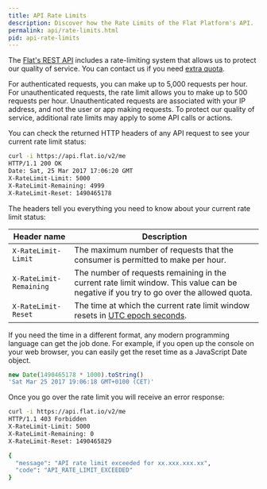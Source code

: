```yaml
---
title: API Rate Limits
description: Discover how the Rate Limits of the Flat Platform's API.
permalink: api/rate-limits.html
pid: api-rate-limits
---
```


The [Flat's REST API](index.html) includes a rate-limiting system that allows us to protect our quality of service. You can contact us if you need [extra quota](mailto:developers@flat.io).

For authenticated requests, you can make up to 5,000 requests per hour.
For unauthenticated requests, the rate limit allows you to make up to 500 requests per hour. Unauthenticated requests are associated with your IP address, and not the user or app making requests.
To protect our quality of service, additional rate limits may apply to some API calls or actions.

You can check the returned HTTP headers of any API request to see your current rate limit status:

```bash
curl -i https://api.flat.io/v2/me
HTTP/1.1 200 OK
Date: Sat, 25 Mar 2017 17:06:20 GMT
X-RateLimit-Limit: 5000
X-RateLimit-Remaining: 4999
X-RateLimit-Reset: 1490465178
```

The headers tell you everything you need to know about your current rate limit status:

Header name | Description
------------|------------
`X-RateLimit-Limit` | The maximum number of requests that the consumer is permitted to make per hour.
`X-RateLimit-Remaining` | The number of requests remaining in the current rate limit window. This value can be negative if you try to go over the allowed quota.
`X-RateLimit-Reset` | The time at which the current rate limit window resets in [UTC epoch seconds](http://en.wikipedia.org/wiki/Unix_time).

If you need the time in a different format, any modern programming language can get the job done. For example, if you open up the console on your web browser, you can easily get the reset time as a JavaScript Date object.

```javascript
new Date(1490465178 * 1000).toString()
'Sat Mar 25 2017 19:06:18 GMT+0100 (CET)'
```

Once you go over the rate limit you will receive an error response:

```bash
curl -i https://api.flat.io/v2/me
HTTP/1.1 403 Forbidden
X-RateLimit-Limit: 5000
X-RateLimit-Remaining: 0
X-RateLimit-Reset: 1490465829

{
  "message": "API rate limit exceeded for xx.xxx.xxx.xx",
  "code": "API_RATE_LIMIT_EXCEEDED"
}
```

